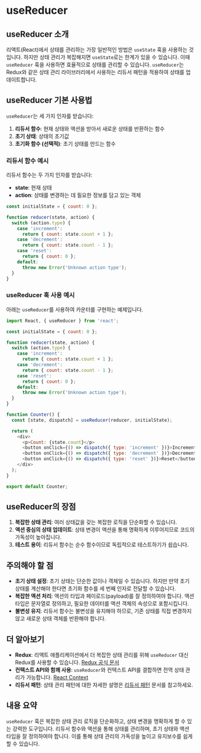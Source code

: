 # useReducer

## useReducer 소개

리액트(React)에서 상태를 관리하는 가장 일반적인 방법은 `useState` 훅을 사용하는 것입니다. 하지만 상태 관리가 복잡해지면 `useState`로는 한계가 있을 수 있습니다. 이때 `useReducer` 훅을 사용하면 효율적으로 상태를 관리할 수 있습니다. `useReducer`는 Redux와 같은 상태 관리 라이브러리에서 사용하는 리듀서 패턴을 적용하여 상태를 업데이트합니다.

## useReducer 기본 사용법

`useReducer`는 세 가지 인자를 받습니다:
1. **리듀서 함수**: 현재 상태와 액션을 받아서 새로운 상태를 반환하는 함수
2. **초기 상태**: 상태의 초기값
3. **초기화 함수 (선택적)**: 초기 상태를 만드는 함수

### 리듀서 함수 예시

리듀서 함수는 두 가지 인자를 받습니다:
- **state**: 현재 상태
- **action**: 상태를 변경하는 데 필요한 정보를 담고 있는 객체

```javascript
const initialState = { count: 0 };

function reducer(state, action) {
  switch (action.type) {
    case 'increment':
      return { count: state.count + 1 };
    case 'decrement':
      return { count: state.count - 1 };
    case 'reset':
      return { count: 0 };
    default:
      throw new Error('Unknown action type');
  }
}
```

### useReducer 훅 사용 예시

아래는 `useReducer`를 사용하여 카운터를 구현하는 예제입니다.

```javascript
import React, { useReducer } from 'react';

const initialState = { count: 0 };

function reducer(state, action) {
  switch (action.type) {
    case 'increment':
      return { count: state.count + 1 };
    case 'decrement':
      return { count: state.count - 1 };
    case 'reset':
      return { count: 0 };
    default:
      throw new Error('Unknown action type');
  }
}

function Counter() {
  const [state, dispatch] = useReducer(reducer, initialState);

  return (
    <div>
      <p>Count: {state.count}</p>
      <button onClick={() => dispatch({ type: 'increment' })}>Increment</button>
      <button onClick={() => dispatch({ type: 'decrement' })}>Decrement</button>
      <button onClick={() => dispatch({ type: 'reset' })}>Reset</button>
    </div>
  );
}

export default Counter;
```

## useReducer의 장점

1. **복잡한 상태 관리**: 여러 상태값을 갖는 복잡한 로직을 단순화할 수 있습니다.
2. **액션 중심의 상태 업데이트**: 상태 변경이 액션을 통해 명확하게 이루어지므로 코드의 가독성이 높아집니다.
3. **테스트 용이**: 리듀서 함수는 순수 함수이므로 독립적으로 테스트하기가 쉽습니다.

## 주의해야 할 점

- **초기 상태 설정**: 초기 상태는 단순한 값이나 객체일 수 있습니다. 하지만 만약 초기 상태를 계산해야 한다면 초기화 함수를 세 번째 인자로 전달할 수 있습니다.
- **복잡한 액션 처리**: 액션의 타입과 페이로드(payload)를 잘 정의하여야 합니다. 액션 타입은 문자열로 정의하고, 필요한 데이터를 액션 객체의 속성으로 포함시킵니다.
- **불변성 유지**: 리듀서 함수는 불변성을 유지해야 하므로, 기존 상태를 직접 변경하지 않고 새로운 상태 객체를 반환해야 합니다.

## 더 알아보기

- **Redux**: 리액트 애플리케이션에서 더 복잡한 상태 관리를 위해 `useReducer` 대신 Redux를 사용할 수 있습니다. [Redux 공식 문서](https://redux.js.org/)
- **컨텍스트 API와 함께 사용**: `useReducer`와 컨텍스트 API를 결합하면 전역 상태 관리가 가능합니다. [React Context](https://react.dev)
- **리듀서 패턴**: 상태 관리 패턴에 대한 자세한 설명은 [리듀서 패턴](https://redux.js.org/tutorials/fundamentals/part-3-state-actions-reducers) 문서를 참고하세요.

## 내용 요약

`useReducer` 훅은 복잡한 상태 관리 로직을 단순화하고, 상태 변경을 명확하게 할 수 있는 강력한 도구입니다. 리듀서 함수와 액션을 통해 상태를 관리하며, 초기 상태와 액션 타입을 잘 정의하여야 합니다. 이를 통해 상태 관리의 가독성을 높이고 유지보수를 쉽게 할 수 있습니다.